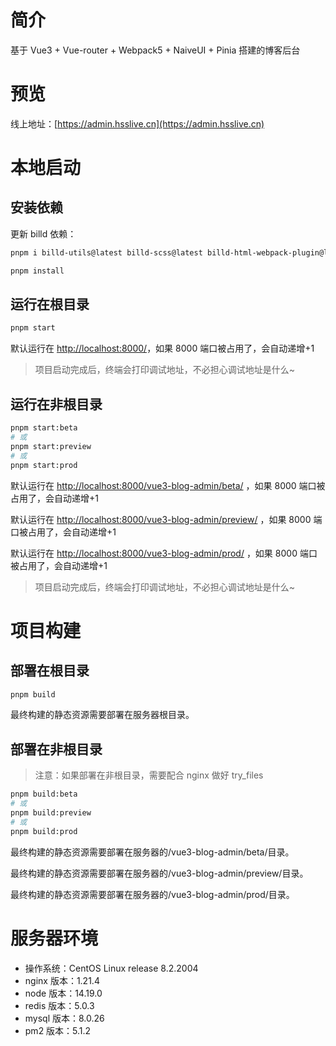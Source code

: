 # 简介

基于 Vue3 + Vue-router + Webpack5 + NaiveUI + Pinia 搭建的博客后台

# 预览

线上地址：[https://admin.hsslive.cn](https://admin.hsslive.cn)

# 本地启动

## 安装依赖

更新 billd 依赖：

```sh
pnpm i billd-utils@latest billd-scss@latest billd-html-webpack-plugin@latest billd-deploy@latest
```

```bash
pnpm install
```

## 运行在根目录

```bash
pnpm start
```

默认运行在 [http://localhost:8000/](http://localhost:8000/)，如果 8000 端口被占用了，会自动递增+1

> 项目启动完成后，终端会打印调试地址，不必担心调试地址是什么~

## 运行在非根目录

```bash
pnpm start:beta
# 或
pnpm start:preview
# 或
pnpm start:prod
```

默认运行在 [http://localhost:8000/vue3-blog-admin/beta/](http://localhost:8000/vue3-blog-admin/beta/) ，如果 8000 端口被占用了，会自动递增+1

默认运行在 [http://localhost:8000/vue3-blog-admin/preview/](http://localhost:8000/vue3-blog-admin/preview/) ，如果 8000 端口被占用了，会自动递增+1

默认运行在 [http://localhost:8000/vue3-blog-admin/prod/](http://localhost:8000/vue3-blog-admin/prod/) ，如果 8000 端口被占用了，会自动递增+1

> 项目启动完成后，终端会打印调试地址，不必担心调试地址是什么~

# 项目构建

## 部署在根目录

```bash
pnpm build
```

最终构建的静态资源需要部署在服务器根目录。

## 部署在非根目录

> 注意：如果部署在非根目录，需要配合 nginx 做好 try_files

```bash
pnpm build:beta
# 或
pnpm build:preview
# 或
pnpm build:prod
```

最终构建的静态资源需要部署在服务器的/vue3-blog-admin/beta/目录。

最终构建的静态资源需要部署在服务器的/vue3-blog-admin/preview/目录。

最终构建的静态资源需要部署在服务器的/vue3-blog-admin/prod/目录。

# 服务器环境

- 操作系统：CentOS Linux release 8.2.2004
- nginx 版本：1.21.4
- node 版本：14.19.0
- redis 版本：5.0.3
- mysql 版本：8.0.26
- pm2 版本：5.1.2
